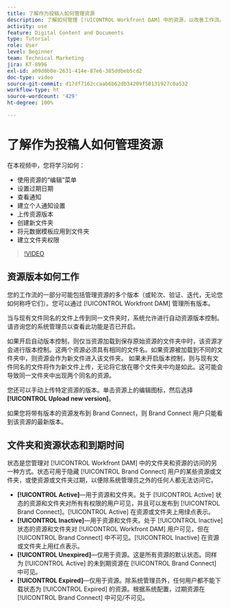 ```yaml
---
title: 了解作为投稿人如何管理资源
description: 了解如何管理 [!UICONTROL Workfront DAM] 中的资源，以改善工作流。
activity: use
feature: Digital Content and Documents
type: Tutorial
role: User
level: Beginner
team: Technical Marketing
jira: KT-8996
exl-id: a09d0b0e-2631-414e-87e6-385ddbeb5cd2
doc-type: video
source-git-commit: d17df7162ccaab6b62db34209f50131927c0a532
workflow-type: ht
source-wordcount: '429'
ht-degree: 100%

---
```


# 了解作为投稿人如何管理资源

在本视频中，您将学习如何：

* 使用资源的“编辑”菜单
* 设置过期日期
* 查看通知
* 建立个人通知设置
* 上传资源版本
* 创建新文件夹
* 将元数据模板应用到文件夹
* 建立文件夹权限

>[!VIDEO](https://video.tv.adobe.com/v/3414417/?quality=12&learn=on&enablevpops&captions=chi_hans)

## 资源版本如何工作

您的工作流的一部分可能包括管理资源的多个版本（或轮次、验证、迭代，无论您如何称呼它们）。您可以通过 [!UICONTROL Workfront DAM] 管理所有版本。

当与现有文件同名的文件上传到同一文件夹时，系统允许进行自动资源版本控制。请咨询您的系统管理员以查看此功能是否已开启。

如果开启自动版本控制，则仅当资源加载到保存原始资源的文件夹中时，该资源才会进行版本控制。这两个资源必须具有相同的文件名。如果资源被加载到不同的文件夹中，则资源会作为新文件进入该文件夹。
如果未开启版本控制，则与现有文件同名的文件将作为新文件上传，无论将它放在哪个文件夹中均是如此。这可能会导致同一文件夹中出现两个同名的资源。

您还可以手动上传特定资源的版本。单击资源上的编辑图标，然后选择 **[!UICONTROL Upload new version]**。

如果您将带有版本的资源发布到 Brand Connect，则 Brand Connect 用户只能看到该资源的最新版本。

## 文件夹和资源状态和到期时间

状态是您管理对 [!UICONTROL Workfront DAM] 中的文件夹和资源的访问的另一种方式。状态可用于隐藏 [!UICONTROL Brand Connect] 用户的某些资源或文件夹，或使资源或文件夹过期，以便除系统管理员之外的任何人都无法访问它。

* **[!UICONTROL Active]**—用于资源和文件夹。处于 [!UICONTROL Active] 状态的资源和文件夹对所有有权限的用户可见，并且可以发布到 [!UICONTROL Brand Connect]。[!UICONTROL Active] 在资源或文件夹上用绿点表示。
* **[!UICONTROL Inactive]**—用于资源和文件夹。处于 [!UICONTROL Inactive] 状态的资源和文件夹对 [!UICONTROL Workfront DAM] 用户可见，但在 [!UICONTROL Brand Connect] 中不可见。[!UICONTROL Inactive] 在资源或文件夹上用红点表示。
* **[!UICONTROL Unexpired]**—仅用于资源。这是所有资源的默认状态。同样为 [!UICONTROL Active] 的未到期资源在 [!UICONTROL Brand Connect] 中可见。
* **[!UICONTROL Expired]**—仅用于资源。除系统管理员外，任何用户都不能下载状态为 [!UICONTROL Expired] 的资源。根据系统配置，过期资源在 [!UICONTROL Brand Connect] 中可见/不可见。
